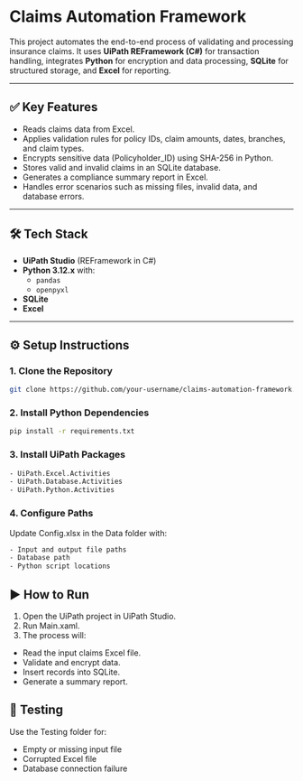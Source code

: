 # Claims Automation Framework

This project automates the end-to-end process of validating and processing insurance claims. It uses **UiPath REFramework (C#)** for transaction handling, integrates **Python** for encryption and data processing, **SQLite** for structured storage, and **Excel** for reporting.

---

## ✅ Key Features
- Reads claims data from Excel.
- Applies validation rules for policy IDs, claim amounts, dates, branches, and claim types.
- Encrypts sensitive data (Policyholder_ID) using SHA-256 in Python.
- Stores valid and invalid claims in an SQLite database.
- Generates a compliance summary report in Excel.
- Handles error scenarios such as missing files, invalid data, and database errors.

---

## 🛠 Tech Stack
- **UiPath Studio** (REFramework in C#)
- **Python 3.12.x** with:
  - `pandas`
  - `openpyxl`
- **SQLite**
- **Excel**

---

## ⚙️ Setup Instructions

### 1. Clone the Repository
```bash
git clone https://github.com/your-username/claims-automation-framework.git
```

### 2. Install Python Dependencies
```bash
pip install -r requirements.txt
````

### 3. Install UiPath Packages
```bash
- UiPath.Excel.Activities
- UiPath.Database.Activities
- UiPath.Python.Activities
```

### 4. Configure Paths
Update Config.xlsx in the Data folder with:
```bash
- Input and output file paths
- Database path
- Python script locations
```

## ▶️ How to Run
1. Open the UiPath project in UiPath Studio.
2. Run Main.xaml.
3. The process will:
- Read the input claims Excel file.
- Validate and encrypt data.
- Insert records into SQLite.
- Generate a summary report.

## 🧪 Testing
Use the Testing folder for:
- Empty or missing input file
- Corrupted Excel file
- Database connection failure
